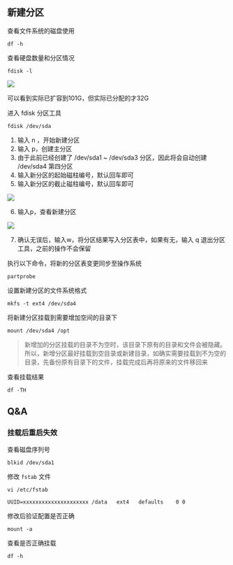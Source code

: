 
## 新建分区

查看文件系统的磁盘使用

```shell
df -h
```

查看硬盘数量和分区情况

```shell
fdisk -l
```

![](Pasted%20image%2020221229165405.png)

可以看到实际已扩容到101G，但实际已分配的才32G

进入 fdisk 分区工具

```shell
fdisk /dev/sda
```

1. 输入 n ，开始新建分区
2. 输入 p，创建主分区
3. 由于此前已经创建了 /dev/sda1 ~ /dev/sda3 分区，因此将会自动创建 /dev/sda4 第四分区
4. 输入新分区的起始磁柱编号，默认回车即可
5. 输入新分区的截止磁柱编号，默认回车即可

![](Pasted%20image%2020221229171921.png)

6. 输入p，查看新建分区

![](Pasted%20image%2020221229171953.png)

7. 确认无误后，输入w，将分区结果写入分区表中，如果有无，输入 q 退出分区工具，之前的操作不会保留

执行以下命令，将新的分区表变更同步至操作系统

```shell
partprobe
```

设置新建分区的文件系统格式

```shell
mkfs -t ext4 /dev/sda4
```

将新建分区挂载到需要增加空间的目录下

```shell
mount /dev/sda4 /opt
```

> 新增加的分区挂载的目录不为空时，该目录下原有的目录和文件会被隐藏。所以，新增分区最好挂载到空目录或新建目录，如确实需要挂载到不为空的目录，先备份原有目录下的文件，挂载完成后再将原来的文件移回来

查看挂载结果

```shell
df -TH
```

## Q&A

### 挂载后重启失效

查看磁盘序列号

```shell
blkid /dev/sda1
```

修改 `fstab` 文件

```shell
vi /etc/fstab
```

```shell
UUID=xxxxxxxxxxxxxxxxxxxxx /data   ext4   defaults    0 0
```

修改后验证配置是否正确

```shell
mount -a
```

查看是否正确挂载

```shell
df -h
```